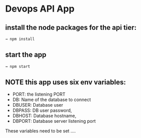 # Devops API App

## install the node packages for the api tier:

```sh
→ npm install
```

## start the app

```sh
→ npm start
```

## NOTE this app uses six env variables:

- PORT: the listening PORT
- DB: Name of the database to connect
- DBUSER: Database user
- DBPASS: DB user password,
- DBHOST: Database hostname,
- DBPORT: Database server listening port

These variables need to be set
....
